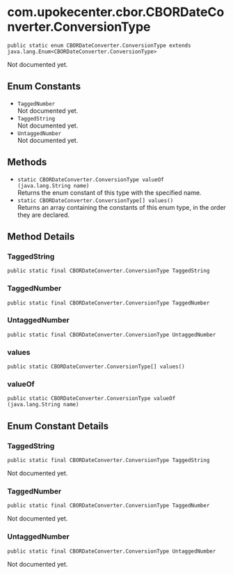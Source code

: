 # com.upokecenter.cbor.CBORDateConverter.ConversionType

    public static enum CBORDateConverter.ConversionType extends java.lang.Enum<CBORDateConverter.ConversionType>

Not documented yet.

## Enum Constants

* `TaggedNumber`<br>
 Not documented yet.
* `TaggedString`<br>
 Not documented yet.
* `UntaggedNumber`<br>
 Not documented yet.

## Methods

* `static CBORDateConverter.ConversionType valueOf​(java.lang.String name)`<br>
 Returns the enum constant of this type with the specified name.
* `static CBORDateConverter.ConversionType[] values()`<br>
 Returns an array containing the constants of this enum type, in
the order they are declared.

## Method Details

### TaggedString
    public static final CBORDateConverter.ConversionType TaggedString
### TaggedNumber
    public static final CBORDateConverter.ConversionType TaggedNumber
### UntaggedNumber
    public static final CBORDateConverter.ConversionType UntaggedNumber
### values
    public static CBORDateConverter.ConversionType[] values()
### valueOf
    public static CBORDateConverter.ConversionType valueOf​(java.lang.String name)
## Enum Constant Details

### TaggedString
    public static final CBORDateConverter.ConversionType TaggedString
Not documented yet.
### TaggedNumber
    public static final CBORDateConverter.ConversionType TaggedNumber
Not documented yet.
### UntaggedNumber
    public static final CBORDateConverter.ConversionType UntaggedNumber
Not documented yet.
